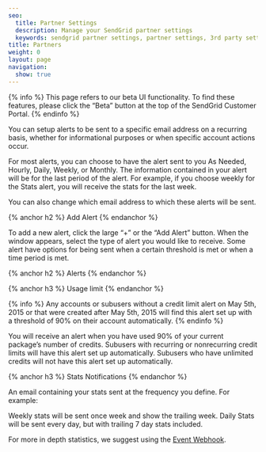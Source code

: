 ```yaml
---
seo:
  title: Partner Settings
  description: Manage your SendGrid partner settings
  keywords: sendgrid partner settings, partner settings, 3rd party settings
title: Partners
weight: 0
layout: page
navigation:
  show: true
---
```


{% info %}
This page refers to our beta UI functionality. To find these features, please click the “Beta” button at the top of the SendGrid Customer Portal.
{% endinfo %}


You can setup alerts to be sent to a specific email address on a recurring basis, whether for informational purposes or when specific account actions occur.

For most alerts, you can choose to have the alert sent to you As Needed, Hourly, Daily, Weekly, or Monthly. The information contained in your alert will be for the last period of the alert. For example, if you choose weekly for the Stats alert, you will receive the stats for the last week.

You can also change which email address to which these alerts will be sent.

{% anchor h2 %}
Add Alert
{% endanchor %}

To add a new alert, click the large “+” or the “Add Alert” button. When the window appears, select the type of alert you would like to receive. Some alert have options for being sent when a certain threshold is met or when a time period is met.

{% anchor h2 %}
Alerts 
{% endanchor %}

{% anchor h3 %}
Usage limit
{% endanchor %}

{% info %}
Any accounts or subusers without a credit limit alert on May 5th, 2015 or that were created after May 5th, 2015 will find this alert set up with a threshold of 90% on their account automatically.
{% endinfo %}

You will receive an alert when you have used 90% of your current package’s number of credits. Subusers with recurring or nonrecurring credit limits will have this alert set up automatically. Subusers who have unlimited credits will not have this alert set up automatically.

{% anchor h3 %}
Stats Notifications
{% endanchor %}

An email containing your stats sent at the frequency you define. For example:

Weekly stats will be sent once week and show the trailing week.
Daily Stats will be sent every day, but with trailing 7 day stats included.  

For more in depth statistics, we suggest using the [Event Webhook]({root_url}/API_Reference/Webhooks/event.html).